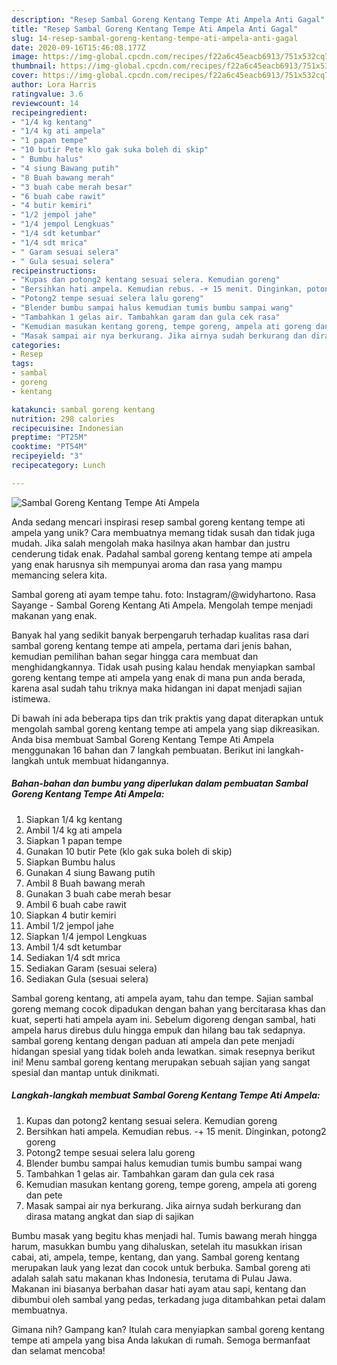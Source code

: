 ```yaml
---
description: "Resep Sambal Goreng Kentang Tempe Ati Ampela Anti Gagal"
title: "Resep Sambal Goreng Kentang Tempe Ati Ampela Anti Gagal"
slug: 14-resep-sambal-goreng-kentang-tempe-ati-ampela-anti-gagal
date: 2020-09-16T15:46:08.177Z
image: https://img-global.cpcdn.com/recipes/f22a6c45eacb6913/751x532cq70/sambal-goreng-kentang-tempe-ati-ampela-foto-resep-utama.jpg
thumbnail: https://img-global.cpcdn.com/recipes/f22a6c45eacb6913/751x532cq70/sambal-goreng-kentang-tempe-ati-ampela-foto-resep-utama.jpg
cover: https://img-global.cpcdn.com/recipes/f22a6c45eacb6913/751x532cq70/sambal-goreng-kentang-tempe-ati-ampela-foto-resep-utama.jpg
author: Lora Harris
ratingvalue: 3.6
reviewcount: 14
recipeingredient:
- "1/4 kg kentang"
- "1/4 kg ati ampela"
- "1 papan tempe"
- "10 butir Pete klo gak suka boleh di skip"
- " Bumbu halus"
- "4 siung Bawang putih"
- "8 Buah bawang merah"
- "3 buah cabe merah besar"
- "6 buah cabe rawit"
- "4 butir kemiri"
- "1/2 jempol jahe"
- "1/4 jempol Lengkuas"
- "1/4 sdt ketumbar"
- "1/4 sdt mrica"
- " Garam sesuai selera"
- " Gula sesuai selera"
recipeinstructions:
- "Kupas dan potong2 kentang sesuai selera. Kemudian goreng"
- "Bersihkan hati ampela. Kemudian rebus. -+ 15 menit. Dinginkan, potong2 goreng"
- "Potong2 tempe sesuai selera lalu goreng"
- "Blender bumbu sampai halus kemudian tumis bumbu sampai wang"
- "Tambahkan 1 gelas air. Tambahkan garam dan gula cek rasa"
- "Kemudian masukan kentang goreng, tempe goreng, ampela ati goreng dan pete"
- "Masak sampai air nya berkurang. Jika airnya sudah berkurang dan dirasa matang angkat dan siap di sajikan"
categories:
- Resep
tags:
- sambal
- goreng
- kentang

katakunci: sambal goreng kentang 
nutrition: 298 calories
recipecuisine: Indonesian
preptime: "PT25M"
cooktime: "PT54M"
recipeyield: "3"
recipecategory: Lunch

---
```



![Sambal Goreng Kentang Tempe Ati Ampela](https://img-global.cpcdn.com/recipes/f22a6c45eacb6913/751x532cq70/sambal-goreng-kentang-tempe-ati-ampela-foto-resep-utama.jpg)

Anda sedang mencari inspirasi resep sambal goreng kentang tempe ati ampela yang unik? Cara membuatnya memang tidak susah dan tidak juga mudah. Jika salah mengolah maka hasilnya akan hambar dan justru cenderung tidak enak. Padahal sambal goreng kentang tempe ati ampela yang enak harusnya sih mempunyai aroma dan rasa yang mampu memancing selera kita.

Sambal goreng ati ayam tempe tahu. foto: Instagram/@widyhartono. Rasa Sayange - Sambal Goreng Kentang Ati Ampela. Mengolah tempe menjadi makanan yang enak.

Banyak hal yang sedikit banyak berpengaruh terhadap kualitas rasa dari sambal goreng kentang tempe ati ampela, pertama dari jenis bahan, kemudian pemilihan bahan segar hingga cara membuat dan menghidangkannya. Tidak usah pusing kalau hendak menyiapkan sambal goreng kentang tempe ati ampela yang enak di mana pun anda berada, karena asal sudah tahu triknya maka hidangan ini dapat menjadi sajian istimewa.


Di bawah ini ada beberapa tips dan trik praktis yang dapat diterapkan untuk mengolah sambal goreng kentang tempe ati ampela yang siap dikreasikan. Anda bisa membuat Sambal Goreng Kentang Tempe Ati Ampela menggunakan 16 bahan dan 7 langkah pembuatan. Berikut ini langkah-langkah untuk membuat hidangannya.

<!--inarticleads1-->

##### Bahan-bahan dan bumbu yang diperlukan dalam pembuatan Sambal Goreng Kentang Tempe Ati Ampela:

1. Siapkan 1/4 kg kentang
1. Ambil 1/4 kg ati ampela
1. Siapkan 1 papan tempe
1. Gunakan 10 butir Pete (klo gak suka boleh di skip)
1. Siapkan  Bumbu halus
1. Gunakan 4 siung Bawang putih
1. Ambil 8 Buah bawang merah
1. Gunakan 3 buah cabe merah besar
1. Ambil 6 buah cabe rawit
1. Siapkan 4 butir kemiri
1. Ambil 1/2 jempol jahe
1. Siapkan 1/4 jempol Lengkuas
1. Ambil 1/4 sdt ketumbar
1. Sediakan 1/4 sdt mrica
1. Sediakan  Garam (sesuai selera)
1. Sediakan  Gula (sesuai selera)


Sambal goreng kentang, ati ampela ayam, tahu dan tempe. Sajian sambal goreng memang cocok dipadukan dengan bahan yang bercitarasa khas dan kuat, seperti hati ampela ayam ini. Sebelum digoreng dengan sambal, hati ampela harus direbus dulu hingga empuk dan hilang bau tak sedapnya. sambal goreng kentang dengan paduan ati ampela dan pete menjadi hidangan spesial yang tidak boleh anda lewatkan. simak resepnya berikut ini! Menu sambal goreng kentang merupakan sebuah sajian yang sangat spesial dan mantap untuk dinikmati. 

<!--inarticleads2-->

##### Langkah-langkah membuat Sambal Goreng Kentang Tempe Ati Ampela:

1. Kupas dan potong2 kentang sesuai selera. Kemudian goreng
1. Bersihkan hati ampela. Kemudian rebus. -+ 15 menit. Dinginkan, potong2 goreng
1. Potong2 tempe sesuai selera lalu goreng
1. Blender bumbu sampai halus kemudian tumis bumbu sampai wang
1. Tambahkan 1 gelas air. Tambahkan garam dan gula cek rasa
1. Kemudian masukan kentang goreng, tempe goreng, ampela ati goreng dan pete
1. Masak sampai air nya berkurang. Jika airnya sudah berkurang dan dirasa matang angkat dan siap di sajikan


Bumbu masak yang begitu khas menjadi hal. Tumis bawang merah hingga harum, masukkan bumbu yang dihaluskan, setelah itu masukkan irisan cabai, ati, ampela, tempe, kentang, dan yang. Sambal goreng kentang merupakan lauk yang lezat dan cocok untuk berbuka. Sambal goreng ati adalah salah satu makanan khas Indonesia, terutama di Pulau Jawa. Makanan ini biasanya berbahan dasar hati ayam atau sapi, kentang dan dibumbui oleh sambal yang pedas, terkadang juga ditambahkan petai dalam membuatnya. 

Gimana nih? Gampang kan? Itulah cara menyiapkan sambal goreng kentang tempe ati ampela yang bisa Anda lakukan di rumah. Semoga bermanfaat dan selamat mencoba!
